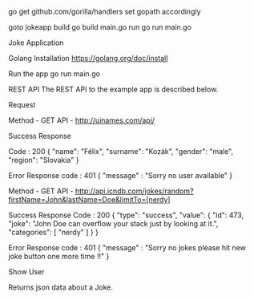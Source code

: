 go get github.com/gorilla/handlers
set gopath accordingly

goto jokeapp
build
go build main.go
run
go run main.go

Joke Application

Golang Installation https://golang.org/doc/install

Run the app go run main.go

REST API The REST API to the example app is described below.

Request

Method - GET API - http://uinames.com/api/

Success Response

Code : 200 { "name": "Félix", "surname": "Kozák", "gender": "male", "region": "Slovakia" }

Error Response code : 401 { "message" : "Sorry no user available" }

Method - GET API - http://api.icndb.com/jokes/random?firstName=John&lastName=Doe&limitTo=[nerdy]

Success Response Code : 200 { "type": "success", "value": { "id": 473, "joke": "John Doe can overflow your stack just by looking at it.", "categories": [ "nerdy" ] } }

Error Response code : 401 { "message" : "Sorry no jokes please hit new joke button one more time !!" }

Show User

Returns json data about a Joke.
